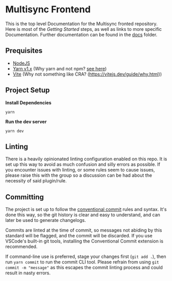 # Multisync Frontend

This is the top level Documentation for the Multisync fronted repository.
Here is most of the _Getting Started_ steps, as well as links to more specific Documentation.
Further documentation can be found in the [docs](./docs/) folder.

## Prequisites

- [NodeJS](https://nodejs.org/en/)
- [Yarn v1.x](https://classic.yarnpkg.com/lang/en/docs/install/#mac-stable) (Why yarn and not npm? [see here](https://www.knowledgehut.com/blog/web-development/yarn-vs-npm))
- [Vite](https://vitejs.dev/) (Why not something like CRA? (https://vitejs.dev/guide/why.html))

## Project Setup

**Install Dependencies**

```
yarn
```

**Run the dev server**

```
yarn dev
```

## Linting

There is a heavily opinionated linting configuration enabled on this repo.
It is set up this way to avoid as much confusion and silly errors as possible.
If you encounter issues with linting, or some rules seem to cause issues,
please raise this with the group so a discussion can be had about the necessity of said plugin/rule.

## Committing

The project is set up to follow the [conventional commit](https://www.conventionalcommits.org/en/v1.0.0/)
rules and syntax. It's done this way, so the git history is clear and easy to understand, and can later be
used to generate changelogs.

Commits are linted at the time of commit, so messages not abiding by this standard will be flagged, and the
commit will be discarded. If you use VSCode's built-in git tools, installing the Conventional Commit extension
is recommended.

If command-line use is preferred, stage your changes first (`git add .`), then run `yarn commit` to run the commit CLI tool.
Please refrain from using `git commit -m "message"` as this escapes the commit linting process and could result in nasty errors.
